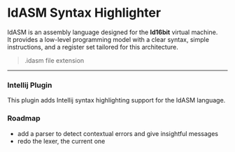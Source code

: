 # IdASM Syntax Highlighter 

IdASM is an assembly language designed for the **Id16bit** virtual machine.  
It provides a low-level programming model with a clear syntax, simple instructions, and a register set tailored for this architecture.

> .idasm file extension

---

### Intellij Plugin

This plugin adds Intellij syntax highlighting support for the IdASM language.

### Roadmap

- add a parser to detect contextual errors and give insightful messages
- redo the lexer, the current one 
